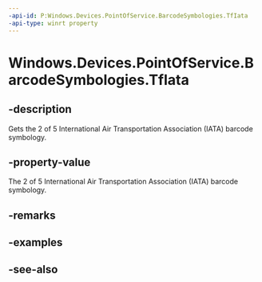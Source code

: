 ----api-id: P:Windows.Devices.PointOfService.BarcodeSymbologies.TfIata
-api-type: winrt property
---<!-- Property syntaxpublic uint TfIata { get; }--># Windows.Devices.PointOfService.BarcodeSymbologies.TfIata## -descriptionGets the 2 of 5 International Air Transportation Association (IATA) barcode symbology.## -property-valueThe 2 of 5 International Air Transportation Association (IATA) barcode symbology.## -remarks## -examples## -see-also
